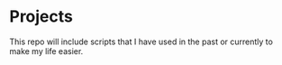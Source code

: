 # Projects

This repo will include scripts that I have used in the past or currently to make my life easier.

